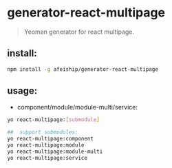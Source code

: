# generator-react-multipage 
> Yeoman generator for react multipage.

## install:
```bash
npm install -g afeiship/generator-react-multipage
```

## usage:
+ component/module/module-multi/service:
```bash
yo react-multipage:[submodule]

##  support submodules:
yo react-multipage:component
yo react-multipage:module
yo react-multipage:module-multi
yo react-multipage:service
```
